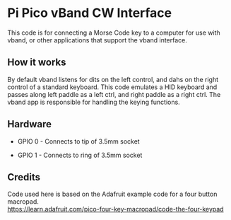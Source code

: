 # Pi Pico vBand CW Interface

This code is for connecting a Morse Code key to a computer for use with vband, or other applications that support the vband interface.  

## How it works
By default vband listens for dits on the left control, and dahs on the right control of a standard keyboard.  This code emulates a HID keyboard and passes along left paddle as a left ctrl, and right paddle as a right ctrl.  The vband app is responsible for handling the keying functions.  

## Hardware

- GPIO 0 - Connects to tip of 3.5mm socket

- GPIO 1 - Connects to ring of 3.5mm socket

## Credits
Code used here is based on the Adafruit example code for a four button macropad.  
https://learn.adafruit.com/pico-four-key-macropad/code-the-four-keypad